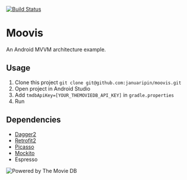 [![Build Status](https://travis-ci.org/januaripin/moovis.svg?branch=master)](https://travis-ci.org/januaripin/moovis)

# Moovis
An Android MVVM architecture example.

## Usage
1. Clone this project `git clone git@github.com:januaripin/moovis.git`
2. Open project in Android Studio
3. Add `tmdbApiKey=[YOUR_THEMOVIEDB_API_KEY]` in `gradle.properties` 
4. Run

## Dependencies
- [Dagger2](https://google.github.io/dagger/)
- [Retrofit2](https://square.github.io/retrofit/)
- [Picasso](http://square.github.io/picasso/)
- [Mockito](https://github.com/mockito/mockito)
- Espresso

![Powered by The Movie DB](https://www.themoviedb.org/assets/1/v4/logos/408x161-powered-by-rectangle-green-bb4301c10ddc749b4e79463811a68afebeae66ef43d17bcfd8ff0e60ded7ce99.png)
